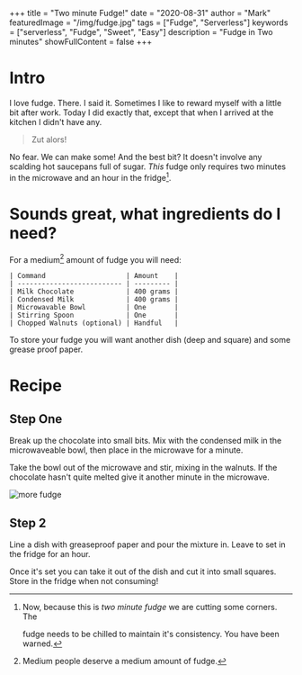 +++
title = "Two minute Fudge!"
date = "2020-08-31"
author = "Mark"
featuredImage = "/img/fudge.jpg"
tags = ["Fudge", "Serverless"]
keywords = ["serverless", "Fudge", "Sweet", "Easy"]
description = "Fudge in Two minutes"
showFullContent = false
+++

# Intro

I love fudge. There. I said it. Sometimes I like to reward myself with a little
bit after work. Today I did exactly that, except that when I arrived at the
kitchen I didn't have any.

> Zut alors!

No fear. We can make some! And the best bit? It doesn't involve any scalding hot
saucepans full of sugar. _This_ fudge only requires two minutes in the microwave
and an hour in the fridge[^1].

# Sounds great, what ingredients do I need?

For a medium[^2] amount of fudge you will need:

    | Command                    | Amount    |
    | -------------------------- | --------- |
    | Milk Chocolate             | 400 grams |
    | Condensed Milk             | 400 grams |
    | Microwavable Bowl          | One       |
    | Stirring Spoon             | One       |
    | Chopped Walnuts (optional) | Handful   |

To store your fudge you will want another dish (deep and square) and some grease
proof paper.

# Recipe

## Step One

Break up the chocolate into small bits. Mix with the condensed milk in the
microwaveable bowl, then place in the microwave for a minute.

Take the bowl out of the microwave and stir, mixing in the walnuts. If the
chocolate hasn't quite melted give it another minute in the microwave.

![more fudge](/img/walnuts.jpg)

## Step 2

Line a dish with greaseproof paper and pour the mixture in. Leave to set in the
fridge for an hour.

Once it's set you can take it out of the dish and cut it into small squares.
Store in the fridge when not consuming!

[^1]: Now, because this is _two minute fudge_ we are cutting some corners. The

    fudge needs to be chilled to maintain it's consistency. You have been
    warned.

[^2]: Medium people deserve a medium amount of fudge.
